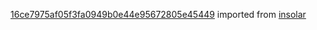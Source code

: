 [16ce7975af05f3fa0949b0e44e95672805e45449](https://github.com/insolar/insolar/commit/16ce7975af05f3fa0949b0e44e95672805e45449) imported from [insolar](https://github.com/insolar/insolar)
